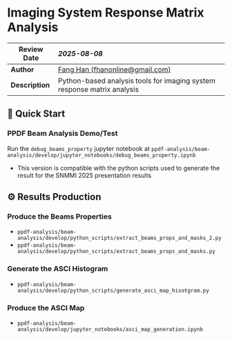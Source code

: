 # Imaging System Response Matrix Analysis

| **Review Date**| *2025-08-08*|
|----------------|:-------------|
| **Author** | [Fang Han (fhanonline@gmail.com)](mailto:fhanonline@gmail.com)|
| **Description**| Python-based analysis tools for imaging system response matrix analysis|

## :rocket: Quick Start

### PPDF Beam Analysis Demo/Test

Run the `debug_beams_property` jupyter notebook at `ppdf-analysis/beam-analysis/develop/jupyter_notebooks/debug_beams_property.ipynb`
- This version is compatible with the python scripts used to generate the result for the SNMMI 2025 presentation results

## :gear: Results Production

### Produce the Beams Properties

- `ppdf-analysis/beam-analysis/develop/python_scripts/extract_beams_props_and_masks_2.py`
- `ppdf-analysis/beam-analysis/develop/python_scripts/extract_beams_props_and_masks.py`

### Generate the ASCI Histogram

- `ppdf-analysis/beam-analysis/develop/python_scripts/generate_asci_map_hisotgram.py`

### Produce the ASCI Map

- `ppdf-analysis/beam-analysis/develop/jupyter_notebooks/asci_map_generation.ipynb`
